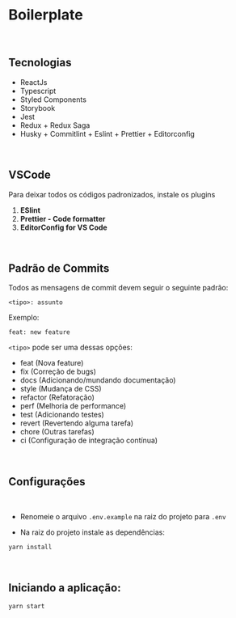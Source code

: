 # Boilerplate

<br />

## Tecnologias

- ReactJs
- Typescript
- Styled Components
- Storybook
- Jest
- Redux + Redux Saga
- Husky + Commitlint + Eslint + Prettier + Editorconfig

<br />

## VSCode

Para deixar todos os códigos padronizados, instale os plugins

1. **ESlint**
2. **Prettier - Code formatter**
3. **EditorConfig for VS Code**

<br />

## Padrão de Commits

Todos as mensagens de commit devem seguir o seguinte padrão:

```
<tipo>: assunto
```

Exemplo:

```
feat: new feature
```

`<tipo>` pode ser uma dessas opções:

- feat (Nova feature)
- fix (Correção de bugs)
- docs (Adicionando/mundando documentação)
- style (Mudança de CSS)
- refactor (Refatoração)
- perf (Melhoria de performance)
- test (Adicionando testes)
- revert (Revertendo alguma tarefa)
- chore (Outras tarefas)
- ci (Configuração de integração contínua)

<br />

## Configurações

<br />

- Renomeie o arquivo `.env.example` na raiz do projeto para `.env`

- Na raiz do projeto instale as dependências:

```
yarn install
```

<br />

## Iniciando a aplicação:

```
yarn start
```
